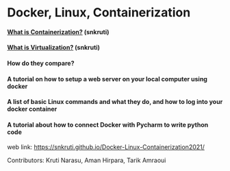 # Docker, Linux, Containerization

#### [What is Containerization?](/containerization.md) (snkruti)
#### [What is Virtualization?](/virtualization.md) (snkruti)
#### How do they compare?
#### A tutorial on how to setup a web server on your local computer using docker
#### A list of basic Linux commands and what they do, and how to log into your docker container
#### A tutorial about how to connect Docker with Pycharm to write python code

web link: https://snkruti.github.io/Docker-Linux-Containerization2021/

Contributors: Kruti Narasu, Aman Hirpara, Tarik Amraoui
